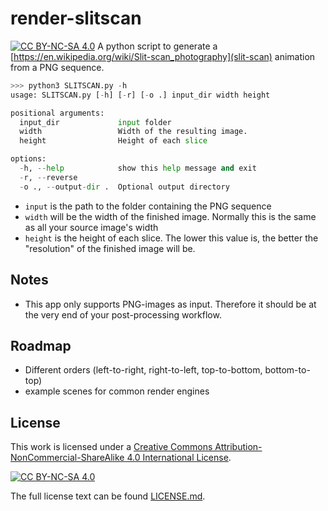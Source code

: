 # render-slitscan
[![CC BY-NC-SA 4.0][cc-by-nc-sa-shield]][cc-by-nc-sa]
A python script to generate a [https://en.wikipedia.org/wiki/Slit-scan_photography](slit-scan) animation from a PNG sequence.

```python
>>> python3 SLITSCAN.py -h
usage: SLITSCAN.py [-h] [-r] [-o .] input_dir width height

positional arguments:
  input_dir             input folder
  width                 Width of the resulting image.
  height                Height of each slice

options:
  -h, --help            show this help message and exit
  -r, --reverse
  -o ., --output-dir .  Optional output directory
```

- `input` is the path to the folder containing the PNG sequence
- `width` will be the width of the finished image. Normally this is the same as all your source image's width
- `height` is the height of each slice. The lower this value is, the better the "resolution" of the finished image will be.

## Notes
- This app only supports PNG-images as input. Therefore it should be at the very end of your post-processing workflow.

## Roadmap
- Different orders (left-to-right, right-to-left, top-to-bottom, bottom-to-top)
- example scenes for common render engines

## License
This work is licensed under a
[Creative Commons Attribution-NonCommercial-ShareAlike 4.0 International License][cc-by-nc-sa].

[![CC BY-NC-SA 4.0][cc-by-nc-sa-image]][cc-by-nc-sa]

[cc-by-nc-sa]: http://creativecommons.org/licenses/by-nc-sa/4.0/
[cc-by-nc-sa-image]: https://licensebuttons.net/l/by-nc-sa/4.0/88x31.png
[cc-by-nc-sa-shield]: https://img.shields.io/badge/License-CC%20BY--NC--SA%204.0-lightgrey.svg

The full license text can be found [LICENSE.md](here).